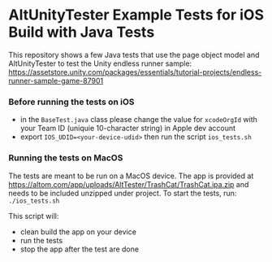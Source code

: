 # AltUnityTester Example Tests for iOS Build with Java Tests

This repository shows a few Java tests that use the page object model and AltUnityTester to test the Unity endless runner sample:
https://assetstore.unity.com/packages/essentials/tutorial-projects/endless-runner-sample-game-87901

### Before running the tests on iOS
- in the `BaseTest.java` class please change the value for `xcodeOrgId` with your Team ID (uniquie 10-character string) in Apple dev account
- export `IOS_UDID=<your-device-udid>` then run the script `ios_tests.sh`

### Running the tests on MacOS
The tests are meant to be run on a MacOS device.
The app is provided at https://altom.com/app/uploads/AltTester/TrashCat/TrashCat.ipa.zip and needs to be included unzipped under project.
To start the tests, run:
`./ios_tests.sh`

This script will:

- clean build the app on your device
- run the tests
- stop the app after the test are done